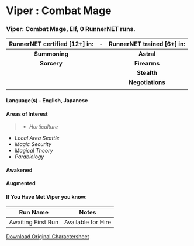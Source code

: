 # Viper : Combat Mage

### Viper: Combat Mage, Elf, 0 RunnerNET runs.

> 

| RunnerNET certified [12+] in:|-| RunnerNET trained [6+] in:|
| :-: |:-: |:-:|
| **Summoning**||**Astral** |
| **Sorcery**|| **Firearms** |
| || **Stealth**|
| ||**Negotiations**| 
| |  


#### Language(s) - English, Japanese
#### Areas of Interest
> - *Horticulture*
- *Local Area Seattle*
- *Magic Security*
- *Magical Theory*
- *Parabiology*


#### Awakened
#### Augmented
#### If You Have Met Viper you know:
> 

| Run Name| Notes|
| ----------- | ----------- |
| Awaiting First Run | Available for Hire |

[Download Original Charactersheet](./assets/Viper.pdf)